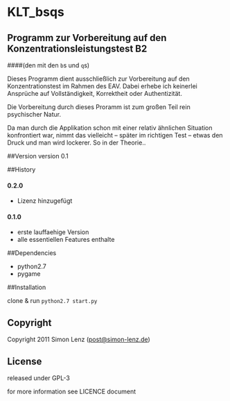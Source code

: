# KLT_bsqs
## Programm zur Vorbereitung auf den Konzentrationsleistungstest B2
####(den mit den `b`s und `q`s)

Dieses Programm dient ausschließlich zur Vorbereitung auf den Konzentrationstest im Rahmen des EAV.
Dabei erhebe ich keinerlei Ansprüche auf Vollständigkeit, Korrektheit oder Authentizität.

Die Vorbereitung durch dieses Proramm ist zum großen Teil rein psychischer Natur.

Da man durch die Applikation schon mit einer relativ ähnlichen Situation konfrontiert war, nimmt das vielleicht – später im richtigen Test – etwas den Druck und man wird lockerer. So in der Theorie..

##Version
version 0.1

##History
#### 0.2.0
- Lizenz hinzugefügt

#### 0.1.0
- erste lauffaehige Version
- alle essentiellen Features enthalte

##Dependencies
 * python2.7
 * pygame

##Installation

clone & run `python2.7 start.py`

## Copyright
Copyright 2011 Simon Lenz (post@simon-lenz.de)

## License
released under GPL-3

for more information see LICENCE document
